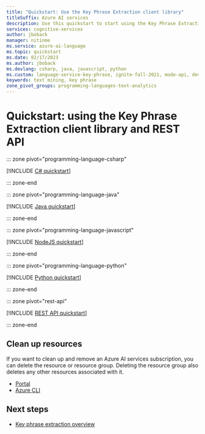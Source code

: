 ```yaml
---
title: "Quickstart: Use the Key Phrase Extraction client library"
titleSuffix: Azure AI services
description: Use this quickstart to start using the Key Phrase Extraction API.
services: cognitive-services
author: jboback
manager: nitinme
ms.service: azure-ai-language
ms.topic: quickstart
ms.date: 02/17/2023
ms.author: jboback
ms.devlang: csharp, java, javascript, python
ms.custom: language-service-key-phrase, ignite-fall-2021, mode-api, devx-track-extended-java, devx-track-js, devx-track-python
keywords: text mining, key phrase
zone_pivot_groups: programming-languages-text-analytics
---
```


# Quickstart: using the Key Phrase Extraction client library and REST API

::: zone pivot="programming-language-csharp"

[!INCLUDE [C# quickstart](includes/quickstarts/csharp-sdk.md)]

::: zone-end

::: zone pivot="programming-language-java"

[!INCLUDE [Java quickstart](includes/quickstarts/java-sdk.md)]

::: zone-end

::: zone pivot="programming-language-javascript"

[!INCLUDE [NodeJS quickstart](includes/quickstarts/nodejs-sdk.md)]

::: zone-end

::: zone pivot="programming-language-python"

[!INCLUDE [Python quickstart](includes/quickstarts/python-sdk.md)]

::: zone-end

::: zone pivot="rest-api"

[!INCLUDE [REST API quickstart](includes/quickstarts/rest-api.md)]

::: zone-end

## Clean up resources

If you want to clean up and remove an Azure AI services subscription, you can delete the resource or resource group. Deleting the resource group also deletes any other resources associated with it.

* [Portal](../../multi-service-resource.md?pivots=azportal#clean-up-resources)
* [Azure CLI](../../multi-service-resource.md?pivots=azcli#clean-up-resources)



## Next steps

* [Key phrase extraction overview](overview.md)

